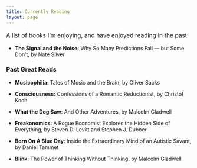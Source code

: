 ```yaml
---
title: Currently Reading
layout: page
---
```

<span style="font-size:medium;"><span style="line-height:24px;">A list of books I’m enjoying, and have enjoyed reading in the past:</span></span>

  * **The Signal and the Noise:** Why So Many Predictions Fail — but Some Don’t,  by Nate Silver

### **Past Great Reads**

  * **Musicophilia**: Tales of Music and the Brain,  by Oliver Sacks

  * **Consciousness:** Confessions of a Romantic Reductionist,  by Christof Koch

  * <span style="line-height:16px;"><strong>What the Dog Saw</strong>: And Other Adventures,  by Malcolm Gladwell</span>

  * **Freakonomics**: A Rogue Economist Explores the Hidden Side of Everything, by Steven D. Levitt and Stephen J. Dubner

  * **Born On A Blue Day**: Inside the Extraordinary Mind of an Autistic Savant,  by Daniel Tammet

  * **Blink**: The Power of Thinking Without Thinking, by Malcolm Gladwell